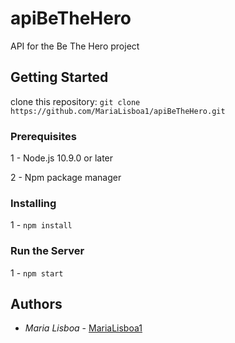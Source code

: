 # apiBeTheHero
 API for the Be The Hero project

## Getting Started

clone this repository: `git clone https://github.com/MariaLisboa1/apiBeTheHero.git`

### Prerequisites

1 - Node.js 10.9.0 or later

2 - Npm package manager

### Installing

1 - `npm install`

### Run the Server

1 - `npm start`

## Authors

- _Maria Lisboa_ - [MariaLisboa1](https://github.com/MariaLisboa1)
